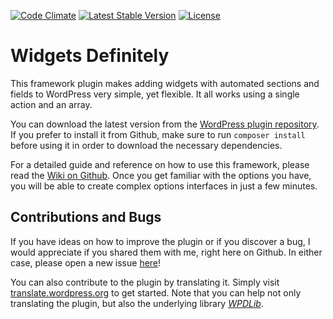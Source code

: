 [![Code Climate](https://codeclimate.com/github/felixarntz/widgets-definitely/badges/gpa.svg)](https://codeclimate.com/github/felixarntz/widgets-definitely)
[![Latest Stable Version](https://poser.pugx.org/felixarntz/widgets-definitely/version)](https://packagist.org/packages/felixarntz/widgets-definitely)
[![License](https://poser.pugx.org/felixarntz/widgets-definitely/license)](https://packagist.org/packages/felixarntz/widgets-definitely)

Widgets Definitely
==================

This framework plugin makes adding widgets with automated sections and fields to WordPress very simple, yet flexible. It all works using a single action and an array.

You can download the latest version from the [WordPress plugin repository](http://wordpress.org/plugins/widgets-definitely/). If you prefer to install it from Github, make sure to run `composer install` before using it in order to download the necessary dependencies.

For a detailed guide and reference on how to use this framework, please read the [Wiki on Github](https://github.com/felixarntz/widgets-definitely/wiki). Once you get familiar with the options you have, you will be able to create complex options interfaces in just a few minutes.

Contributions and Bugs
----------------------

If you have ideas on how to improve the plugin or if you discover a bug, I would appreciate if you shared them with me, right here on Github. In either case, please open a new issue [here](https://github.com/felixarntz/widgets-definitely/issues/new)!

You can also contribute to the plugin by translating it. Simply visit [translate.wordpress.org](https://translate.wordpress.org/projects/wp-plugins/widgets-definitely) to get started. Note that you can help not only translating the plugin, but also the underlying library [_WPDLib_](https://github.com/felixarntz/wpdlib).
